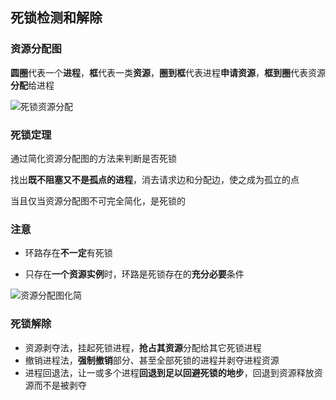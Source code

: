 ## 死锁检测和解除

### 资源分配图

**圆圈**代表一个**进程**，**框**代表一类**资源**，**圈到框**代表进程**申请资源**，**框到圈**代表资源**分配**给进程

![死锁资源分配](https://github.com/YC-L/Postgraduate-examination/blob/Operating-System/imgs/%E6%AD%BB%E9%94%81%E8%B5%84%E6%BA%90%E5%88%86%E9%85%8D%E5%9B%BE.png "死锁资源分配")

### 死锁定理

通过简化资源分配图的方法来判断是否死锁

找出**既不阻塞又不是孤点的进程**，消去请求边和分配边，使之成为孤立的点

当且仅当资源分配图不可完全简化，是死锁的

### 注意

- 环路存在**不一定**有死锁

- 只存在**一个资源实例**时，环路是死锁存在的**充分必要**条件

![资源分配图化简](https://github.com/YC-L/Postgraduate-examination/blob/Operating-System/imgs/%E8%B5%84%E6%BA%90%E5%88%86%E9%85%8D%E5%9B%BE%E5%8C%96%E7%AE%80.png "资源分配图化简")

### 死锁解除

- 资源剥夺法，挂起死锁进程，**抢占其资源**分配给其它死锁进程
- 撤销进程法，**强制撤销**部分、甚至全部死锁的进程并剥夺进程资源
- 进程回退法，让一或多个进程**回退到足以回避死锁的地步**，回退到资源释放资源而不是被剥夺




